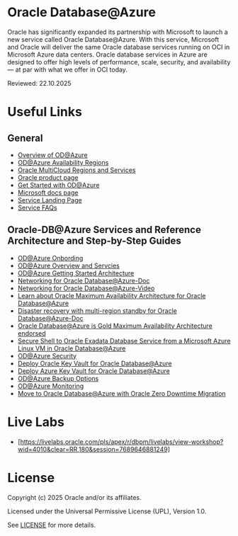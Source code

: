 # Oracle Database@Azure
 
Oracle has significantly expanded its partnership with Microsoft to launch a new service called Oracle Database@Azure. With this service, Microsoft and Oracle will deliver the same Oracle database services running on OCI in Microsoft Azure data centers. Oracle database services in Azure are designed to offer high levels of performance, scale, security, and availability — at par with what we offer in OCI today.
 
Reviewed: 22.10.2025
 
# Useful Links

## General

- [Overview of OD@Azure](https://docs.oracle.com/en-us/iaas/Content/database-at-azure/overview.htm)
- [OD@Azure Availability Regions](https://docs.oracle.com/en-us/iaas/Content/database-at-azure/oaa_regions.htm)
- [Oracle MultiCloud Regions and Services](https://apexadb.oracle.com/ords/r/dbexpert/multicloud-capabilities/multicloud-regions)
- [Oracle product page](https://www.oracle.com/cloud/azure/oracle-database-at-azure/)
- [Get Started with OD@Azure](https://docs.oracle.com/en-us/iaas/Content/database-at-azure/getting-started.htm)
- [Microsoft docs page](https://learn.microsoft.com/en-us/azure/oracle/oracle-db/oracle-database-get-started)
- [Service Landing Page](https://www.oracle.com/cloud/azure/oracle-database-at-azure/?source=:so:ch:or:awr::::)
- [Service FAQs](https://www.oracle.com/cloud/azure/oracle-database-at-azure/faq/?source=:so:ch:or:awr::::)

## Oracle-DB@Azure Services and Reference Architecture and Step-by-Step Guides 

- [OD@Azure Onbording](https://docs.oracle.com/en-us/iaas/Content/database-at-azure/oaaonboard.htm)
- [OD@Azure Overview and Servcies](https://docs.oracle.com/en-us/iaas/Content/database-at-azure/overview.htm)
- [OD@Azure Getting Started Architecture](https://docs.oracle.com/en-us/iaas/Content/database-at-azure/getting-started-architecture.htm)
- [Networking for Oracle Database@Azure-Doc](https://docs.oracle.com/en-us/iaas/Content/database-at-azure/network.htm)
- [Networking for Oracle Database@Azure-Video](https://www.youtube.com/watch?v=ApfFm6O4kcw)
- [Learn about Oracle Maximum Availability Architecture for Oracle Database@Azure](https://docs.oracle.com/en/database/oracle/oracle-database/19/haovw/oracle-maximum-availability-architecture-oracle-databaseazure.html)
- [Disaster recovery with multi-region standby for Oracle Database@Azure-Doc](https://docs.oracle.com/en/solutions/multi-region-standby-dr-db-at-azure/index.html)
- [Oracle Database@Azure is Gold Maximum Availability Architecture endorsed](https://blogs.oracle.com/cloud-infrastructure/post/oracle-database-at-azure-gold-maa-goldengate)
- [Secure Shell to Oracle Exadata Database Service from a Microsoft Azure Linux VM in Oracle Database@Azure](https://docs.oracle.com/en/learn/ssh-oeds-oracledbazure/)
- [OD@Azure Security](https://docs.oracle.com/en-us/iaas/Content/database-at-azure/azusr-security.html)
- [Deploy Oracle Key Vault for Oracle Database@Azure](https://docs.oracle.com/en/solutions/deploy-key-vault-database-at-azure/)
- [Deploy Azure Key Vault for Oracle Database@Azure](https://docs.oracle.com/en-us/iaas/exadatacloud/doc/azure-key-vault-integration-for-oracle-database-at-azure.html)
- [OD@Azure Backup Options](https://docs.oracle.com/en-us/iaas/Content/database-at-azure/azubr-backup-and-restore-prerequisites.html)
- [OD@Azure Monitoring](https://docs.oracle.com/en-us/iaas/Content/database-at-azure/azumn-monitor.html)
- [Move to Oracle Database@Azure with Oracle Zero Downtime Migration](https://docs.oracle.com/en/solutions/oracle-db-at-azure-migration/index.html)
  
# Live Labs
- [https://livelabs.oracle.com/pls/apex/r/dbpm/livelabs/view-workshop?wid=4010&clear=RR,180&session=7689646881249]

# License
 
Copyright (c) 2025 Oracle and/or its affiliates.
 
Licensed under the Universal Permissive License (UPL), Version 1.0.
 
See [LICENSE](https://github.com/oracle-devrel/technology-engineering/blob/main/LICENSE.txt) for more details.
